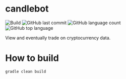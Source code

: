 # candlebot
![Build](https://github.com/trevorism/candlebot/actions/workflows/deploy.yml/badge.svg)
![GitHub last commit](https://img.shields.io/github/last-commit/trevorism/candlebot)
![GitHub language count](https://img.shields.io/github/languages/count/trevorism/candlebot)
![GitHub top language](https://img.shields.io/github/languages/top/trevorism/candlebot)

View and eventually trade on cryptocurrency data.

# How to build
`gradle clean build`
